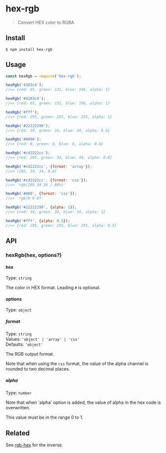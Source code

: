 # hex-rgb

> Convert HEX color to RGBA

## Install

```
$ npm install hex-rgb
```

## Usage

```js
const hexRgb = require('hex-rgb');

hexRgb('4183c4');
//=> {red: 65, green: 131, blue: 196, alpha: 1}

hexRgb('#4183c4');
//=> {red: 65, green: 131, blue: 196, alpha: 1}

hexRgb('#fff');
//=> {red: 255, green: 255, blue: 255, alpha: 1}

hexRgb('#22222299');
//=> {red: 34, green: 34, blue: 34, alpha: 0.6}

hexRgb('#0006');
//=> {red: 0, green: 0, blue: 0, alpha: 0.4}

hexRgb('#cd2222cc');
//=> {red: 205, green: 34, blue: 34, alpha: 0.8}

hexRgb('#cd2222cc', {format: 'array'});
//=> [205, 34, 34, 0.8]

hexRgb('#cd2222cc', {format: 'css'});
//=> 'rgb(205 34 34 / 80%)'

hexRgb('#000', {format: 'css'});
//=> 'rgb(0 0 0)'

hexRgb('#22222299', {alpha: 1});
//=> {red: 34, green: 34, blue: 34, alpha: 1}

hexRgb('#fff', {alpha: 0.5});
//=> {red: 255, green: 255, blue: 255, alpha: 0.5}
```

## API

### hexRgb(hex, options?)

#### hex

Type: `string`

The color in HEX format. Leading `#` is optional.

#### options

Type: `object`

##### format

Type: `string`\
Values: `'object' | 'array' | 'css'`\
Defaults: `'object'`

The RGB output format.

Note that when using the `css` format, the value of the alpha channel is rounded to two decimal places.

##### alpha

Type: `number`

Note that when 'alpha' option is added, the value of alpha in the hex code is overwritten.

This value must be in the range 0 to 1.

## Related

See [rgb-hex](https://github.com/sindresorhus/rgb-hex) for the inverse.
